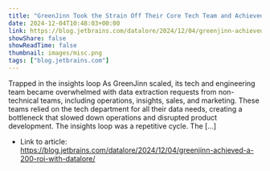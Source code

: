 ```yaml
---
title: "GreenJinn Took the Strain Off Their Core Tech Team and Achieved a 200% ROI With Datalore"
date: 2024-12-04T10:48:03+00:00
link: https://blog.jetbrains.com/datalore/2024/12/04/greenjinn-achieved-a-200-roi-with-datalore/
showShare: false
showReadTime: false
thumbnail: images/misc.png
tags: ["blog.jetbrains.com"]
---
```

Trapped in the insights loop As GreenJinn scaled, its tech and engineering team became overwhelmed with data extraction requests from non-technical teams, including operations, insights, sales, and marketing. These teams relied on the tech department for all their data needs, creating a bottleneck that slowed down operations and disrupted product development. The insights loop was a repetitive cycle. The […]

- Link to article: https://blog.jetbrains.com/datalore/2024/12/04/greenjinn-achieved-a-200-roi-with-datalore/